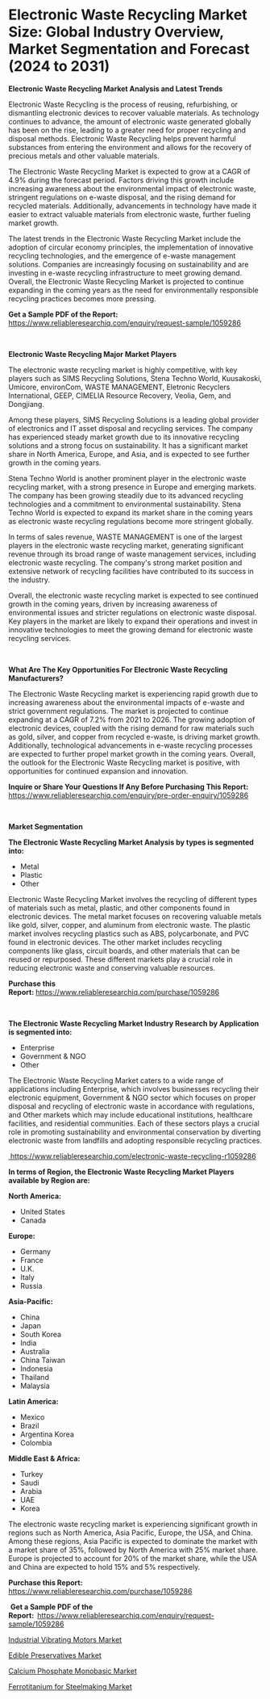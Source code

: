 <p><h1>Electronic Waste Recycling Market Size: Global Industry Overview, Market Segmentation and Forecast (2024 to 2031)</h1></p><p><strong>Electronic Waste Recycling Market Analysis and Latest Trends</strong></p>
<p><p>Electronic Waste Recycling is the process of reusing, refurbishing, or dismantling electronic devices to recover valuable materials. As technology continues to advance, the amount of electronic waste generated globally has been on the rise, leading to a greater need for proper recycling and disposal methods. Electronic Waste Recycling helps prevent harmful substances from entering the environment and allows for the recovery of precious metals and other valuable materials.</p><p>The Electronic Waste Recycling Market is expected to grow at a CAGR of 4.9% during the forecast period. Factors driving this growth include increasing awareness about the environmental impact of electronic waste, stringent regulations on e-waste disposal, and the rising demand for recycled materials. Additionally, advancements in technology have made it easier to extract valuable materials from electronic waste, further fueling market growth.</p><p>The latest trends in the Electronic Waste Recycling Market include the adoption of circular economy principles, the implementation of innovative recycling technologies, and the emergence of e-waste management solutions. Companies are increasingly focusing on sustainability and are investing in e-waste recycling infrastructure to meet growing demand. Overall, the Electronic Waste Recycling Market is projected to continue expanding in the coming years as the need for environmentally responsible recycling practices becomes more pressing.</p></p>
<p><strong>Get a Sample PDF of the Report:&nbsp;</strong> <a href="https://www.reliableresearchiq.com/enquiry/request-sample/1059286">https://www.reliableresearchiq.com/enquiry/request-sample/1059286</a></p>
<p>&nbsp;</p>
<p><strong>Electronic Waste Recycling Major Market Players</strong></p>
<p><p>The electronic waste recycling market is highly competitive, with key players such as SIMS Recycling Solutions, Stena Techno World, Kuusakoski, Umicore, environCom, WASTE MANAGEMENT, Eletronic Recyclers International, GEEP, CIMELIA Resource Recovery, Veolia, Gem, and Dongjiang.</p><p>Among these players, SIMS Recycling Solutions is a leading global provider of electronics and IT asset disposal and recycling services. The company has experienced steady market growth due to its innovative recycling solutions and a strong focus on sustainability. It has a significant market share in North America, Europe, and Asia, and is expected to see further growth in the coming years.</p><p>Stena Techno World is another prominent player in the electronic waste recycling market, with a strong presence in Europe and emerging markets. The company has been growing steadily due to its advanced recycling technologies and a commitment to environmental sustainability. Stena Techno World is expected to expand its market share in the coming years as electronic waste recycling regulations become more stringent globally.</p><p>In terms of sales revenue, WASTE MANAGEMENT is one of the largest players in the electronic waste recycling market, generating significant revenue through its broad range of waste management services, including electronic waste recycling. The company's strong market position and extensive network of recycling facilities have contributed to its success in the industry.</p><p>Overall, the electronic waste recycling market is expected to see continued growth in the coming years, driven by increasing awareness of environmental issues and stricter regulations on electronic waste disposal. Key players in the market are likely to expand their operations and invest in innovative technologies to meet the growing demand for electronic waste recycling services.</p></p>
<p>&nbsp;</p>
<p><strong>What Are The Key Opportunities For Electronic Waste Recycling Manufacturers?</strong></p>
<p><p>The Electronic Waste Recycling market is experiencing rapid growth due to increasing awareness about the environmental impacts of e-waste and strict government regulations. The market is projected to continue expanding at a CAGR of 7.2% from 2021 to 2026. The growing adoption of electronic devices, coupled with the rising demand for raw materials such as gold, silver, and copper from recycled e-waste, is driving market growth. Additionally, technological advancements in e-waste recycling processes are expected to further propel market growth in the coming years. Overall, the outlook for the Electronic Waste Recycling market is positive, with opportunities for continued expansion and innovation.</p></p>
<p><strong>Inquire or Share Your Questions If Any Before Purchasing This Report:</strong> <a href="https://www.reliableresearchiq.com/enquiry/pre-order-enquiry/1059286">https://www.reliableresearchiq.com/enquiry/pre-order-enquiry/1059286</a></p>
<p>&nbsp;</p>
<p><strong>Market Segmentation</strong></p>
<p><strong>The Electronic Waste Recycling Market Analysis by types is segmented into:</strong></p>
<p><ul><li>Metal</li><li>Plastic</li><li>Other</li></ul></p>
<p><p>Electronic Waste Recycling Market involves the recycling of different types of materials such as metal, plastic, and other components found in electronic devices. The metal market focuses on recovering valuable metals like gold, silver, copper, and aluminum from electronic waste. The plastic market involves recycling plastics such as ABS, polycarbonate, and PVC found in electronic devices. The other market includes recycling components like glass, circuit boards, and other materials that can be reused or repurposed. These different markets play a crucial role in reducing electronic waste and conserving valuable resources.</p></p>
<p><strong>Purchase this Report:&nbsp;</strong><a href="https://www.reliableresearchiq.com/purchase/1059286">https://www.reliableresearchiq.com/purchase/1059286</a></p>
<p>&nbsp;</p>
<p><strong>The Electronic Waste Recycling Market Industry Research by Application is segmented into:</strong></p>
<p><ul><li>Enterprise</li><li>Government & NGO</li><li>Other</li></ul></p>
<p><p>The Electronic Waste Recycling Market caters to a wide range of applications including Enterprise, which involves businesses recycling their electronic equipment, Government & NGO sector which focuses on proper disposal and recycling of electronic waste in accordance with regulations, and Other markets which may include educational institutions, healthcare facilities, and residential communities. Each of these sectors plays a crucial role in promoting sustainability and environmental conservation by diverting electronic waste from landfills and adopting responsible recycling practices.</p></p>
<p><a href="https://www.reliableresearchiq.com/electronic-waste-recycling-r1059286">&nbsp;https://www.reliableresearchiq.com/electronic-waste-recycling-r1059286</a></p>
<p><strong>In terms of Region, the Electronic Waste Recycling Market Players available by Region are:</strong></p>
<p>
    <p> <strong> North America: </strong>
        <ul>
            <li>United States</li>
            <li>Canada</li>
        </ul>
        </p> 
    <p> <strong> Europe: </strong>
        <ul>
            <li>Germany</li>
            <li>France</li>
            <li>U.K.</li>
            <li>Italy</li>
            <li>Russia</li>
        </ul>
        </p> 
    <p> <strong> Asia-Pacific: </strong>
        <ul>
            <li>China</li>
            <li>Japan</li>
            <li>South Korea</li>
            <li>India</li>
            <li>Australia</li>
            <li>China Taiwan</li>
            <li>Indonesia</li>
            <li>Thailand</li>
            <li>Malaysia</li>
        </ul>
        </p> 
    <p> <strong> Latin America: </strong>
        <ul>
            <li>Mexico</li>
            <li>Brazil</li>
            <li>Argentina Korea</li>
            <li>Colombia</li>
        </ul>
        </p> 
    <p> <strong> Middle East & Africa: </strong>
        <ul>
            <li>Turkey</li>
            <li>Saudi</li>
            <li>Arabia</li>
            <li>UAE</li>
            <li>Korea</li>
        </ul>
    </p>
    </p>
<p><p>The electronic waste recycling market is experiencing significant growth in regions such as North America, Asia Pacific, Europe, the USA, and China. Among these regions, Asia Pacific is expected to dominate the market with a market share of 35%, followed by North America with 25% market share. Europe is projected to account for 20% of the market share, while the USA and China are expected to hold 15% and 5% respectively.</p></p>
<p><strong>Purchase this Report: </strong><a href="https://www.reliableresearchiq.com/purchase/1059286">https://www.reliableresearchiq.com/purchase/1059286</a></p>
<p>&nbsp;<strong>Get a Sample PDF of the Report:&nbsp;&nbsp;</strong><a href="https://www.reliableresearchiq.com/enquiry/request-sample/1059286">https://www.reliableresearchiq.com/enquiry/request-sample/1059286</a></p>
<p><strong></strong></p>
<p><p><a href="https://github.com/avakerr6577/Market-Research-Report-List-1/blob/main/industrial-vibrating-motors-market.md">Industrial Vibrating Motors Market</a></p><p><a href="https://www.linkedin.com/pulse/edible-preservatives-market-trends-analysis-opportunities-challenges-xlhcc">Edible Preservatives Market</a></p><p><a href="https://www.linkedin.com/pulse/calcium-phosphate-monobasic-market-size-share-trends-analysis-9rc5c">Calcium Phosphate Monobasic Market</a></p><p><a href="https://github.com/courtnhaw34343/Market-Research-Report-List-1/blob/main/ferrotitanium-for-steelmaking-market.md">Ferrotitanium for Steelmaking Market</a></p></p>